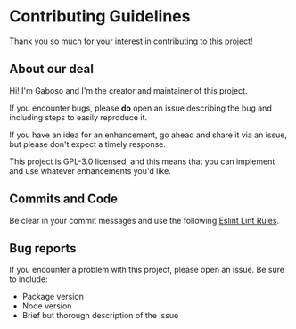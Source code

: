 # Contributing Guidelines

Thank you so much for your interest in contributing to this project!

## About our deal

Hi! I'm Gaboso and I'm the creator and maintainer of this project.

If you encounter bugs, please **do** open an issue describing the bug and including steps to easily reproduce it.

If you have an idea for an enhancement, go ahead and share it via an issue, but please don't expect a timely response.

This project is GPL-3.0 licensed, and this means that you can implement and use whatever enhancements you'd like.

## Commits and Code

Be clear in your commit messages and use the following [Eslint Lint Rules](.eslintrc.json).

## Bug reports

If you encounter a problem with this project, please open an issue. Be sure to include:

- Package version
- Node version
- Brief but thorough description of the issue
